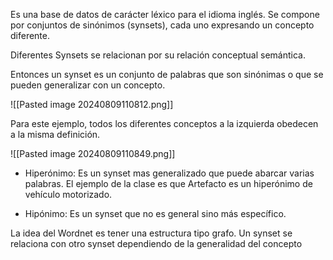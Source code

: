 
Es una base de datos de carácter léxico para el idioma inglés. Se compone por conjuntos de sinónimos (synsets), cada uno expresando un concepto diferente. 

Diferentes Synsets se relacionan por su relación conceptual semántica.

Entonces un synset es un conjunto de palabras que son sinónimas o que se pueden generalizar con un concepto.

![[Pasted image 20240809110812.png]]

Para este ejemplo, todos los diferentes conceptos a la izquierda obedecen a la misma definición.

![[Pasted image 20240809110849.png]]

- Hiperónimo: Es un synset mas generalizado que puede abarcar varias palabras. El ejemplo de la clase es que Artefacto es un hiperónimo de vehículo motorizado.

- Hipónimo: Es un synset que no es general sino más específico.


La idea del Wordnet es tener una estructura tipo grafo. Un synset se relaciona con otro synset dependiendo de la generalidad del concepto